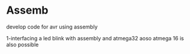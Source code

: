 # Assemb
develop code for avr using assembly

1-interfacing a led blink with assembly and atmega32
aoso atmega 16 is also possible
